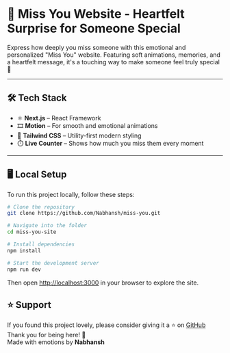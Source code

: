 # 💌 Miss You Website - Heartfelt Surprise for Someone Special

Express how deeply you miss someone with this emotional and personalized "Miss You" website. Featuring soft animations, memories, and a heartfelt message, it's a touching way to make someone feel truly special 💖

---

## 🛠 Tech Stack

- ⚛️ **Next.js** – React Framework  
- 🎞️ **Motion** – For smooth and emotional animations  
- 🎨 **Tailwind CSS** – Utility-first modern styling  
- ⏱️ **Live Counter** – Shows how much you miss them every moment  

---

## 🖥 Local Setup

To run this project locally, follow these steps:

```bash
# Clone the repository
git clone https://github.com/Nabhansh/miss-you.git

# Navigate into the folder
cd miss-you-site

# Install dependencies
npm install

# Start the development server
npm run dev
```

Then open [http://localhost:3000](http://localhost:3000) in your browser to explore the site.
## ⭐ Support

If you found this project lovely, please consider giving it a ⭐ on [GitHub](https://github.com/Nabhansh)  
Thank you for being here! 🫶  
Made with emotions by **Nabhansh**

